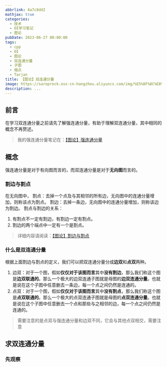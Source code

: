 ```yaml
---
abbrlink: 4a7c8dd2
mathjax: true
categories:
  - 技术
  - OI学习笔记
  - 图论
pubDate: 2023-06-27 00:00:00
tags:
  - cpp
  - OI
  - 图论
  - 双连通分量
  - 子图
  - 缩点
  - Tarjan
title: 【图论】双连通分量
image: https://saroprock.oss-cn-hangzhou.aliyuncs.com/img/%E5%8F%8C%E8%BF%9E%E9%80%9A%E5%88%86%E9%87%8F.jpg
description: ...
---
```


## 前言

在学习双连通分量之前请先了解强连通分量，有助于理解双连通分量，其中相同的概念不再赘述。

> 我的强连通分量笔记在：[【图论】强连通分量](https://www.saroprock.com/post/3a57de4f.html)

## 概念

强连通分量是对于有向图而言的，而双连通分量是对于**无向图**而言的。

### 割边与割点

在无向图中，
割点：去掉一个点及与其相邻的所有边，无向图中的连通分量增加，则称该点为割点。
割边：去掉一条边，无向图中的连通分量增加，则称该边为割边。
割点与割边的关系：

1. 有割点不一定有割边，有割边一定有割点。
2. 割边的两个端点中一定有一个是割点。

> 详细内容请阅读：[【图论】割边与割点](https://www.saroprock.com/post/eda2fd40.html)

### 什么是双连通分量

根据上面割边与割点的定义，我们可以把双连通分量分成**边双**和**点双**两种。

1. 边双：对于一个图，假如**仅仅对于该图而言**其中**没有割边**，那么我们称这个图是**边双联通的**。那么一个极大的边双连通子图就是母图的**边双连通分量**。也就是说在这个子图中任意删去一条边，每一个点之间仍然是连通的。
2. 点双：对于一个图，假如**仅仅对于该图而言**其中**没有割点**，那么我们称这个图是**点双联通的**。那么一个极大的点双连通子图就是母图的**点双连通分量**。也就是说在这个子图中任意删去一个点和那些与之相邻的边，每一个点之间仍然是连通的。

> 需要注意的是点双与强连通分量和边双不同，它会与其他点双相交，需要注意

## 求双连通分量

### 先观察
